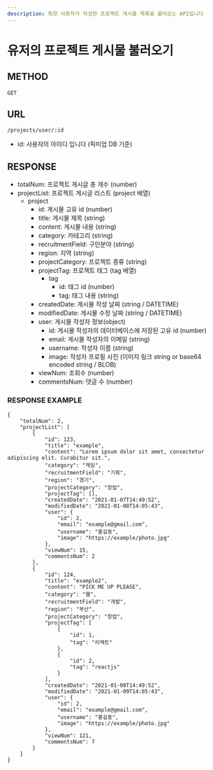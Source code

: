 ```yaml
---
description: 특정 사용자가 작성한 프로젝트 게시물 목록을 불러오는 API입니다
---
```


# 유저의 프로젝트 게시물 불러오기

## METHOD

```text
GET
```

## URL

```text
/projects/user/:id
```

* id: 사용자의 아이디 입니다 \(픽미업 DB 기준\)

## RESPONSE

* totalNum: 프로젝트 게시글 총 개수 \(number\)
* projectList: 프로젝트 게시글 리스트 \(project 배열\)
  * project
    * id: 게시물 고유 id \(number\)
    * title: 게시물 제목 \(string\)
    * content: 게시물 내용 \(string\)
    * category: 카테고리 \(string\) 
    * recruitmentField: 구인분야 \(string\)
    * region: 지역 \(string\)
    * projectCategory: 프로젝트 종류 \(string\)
    * projectTag: 프로젝트 태그 \(tag 배열\)
      * tag
        * id: 태그 id \(number\)
        * tag: 태그 내용 \(string\)
    * createdDate: 게시물 작성 날짜 \(string / DATETIME\)
    * modifiedDate: 게시물 수정 날짜 \(string / DATETIME\)
    * user: 게시물 작성자 정보\(object\)
      * id: 게시물 작성자의 데이터베이스에 저장된 고유 id \(number\)
      * email: 게시물 작성자의 이메일 \(string\)
      * username: 작성자 이름 \(string\)
      * image: 작성자 프로필 사진 \(이미지 링크 string or base64 encoded string / BLOB\)
    * viewNum: 조회수 \(number\)
    * commentsNum: 댓글 수 \(number\)

### RESPONSE EXAMPLE

```markup
{
    "totalNum": 2,
    "projectList": [
        {
            "id": 123,
            "title": "example",
            "content": "Lorem ipsum dolor sit amet, consectetur adipiscing elit. Curabitur sit.",
            "category": "게임",
            "recruitmentField": "기획",
            "region": "경기",
            "projectCategory": "창업",
            "projectTag": [],
            "createdDate": "2021-01-07T14:49:52",
            "modifiedDate": "2021-01-08T14:05:43",
            "user": {
                "id": 2,
                "email": "example@gmail.com",
                "username": "홍길동",
                "image": "https://example/photo.jpg"
            },
            "viewNum": 15,
            "commentsNum": 2
        },
        {
            "id": 124,
            "title": "example2",
            "content": "PICK ME UP PLEASE",
            "category": "웹",
            "recruitmentField": "개발",
            "region": "부산",
            "projectCategory": "창업",
            "projectTag": [
                {
                    "id": 1,
                    "tag": "리액트"
                },
                {
                    "id": 2,
                    "tag": "reactjs"
                }
            ],
            "createdDate": "2021-01-08T14:49:52",
            "modifiedDate": "2021-01-09T14:05:43",
            "user": {
                "id": 2,
                "email": "example@gmail.com",
                "username": "홍길동",
                "image": "https://example/photo.jpg"
            },
            "viewNum": 121,
            "commentsNum": 7
        }
    ]
}
```





